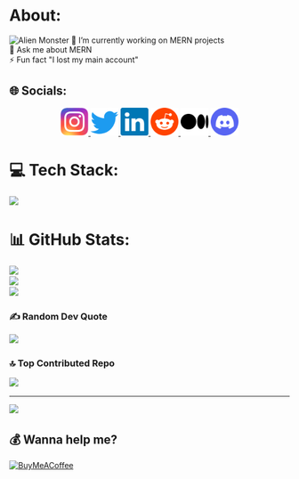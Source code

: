 #  About:
<img src="https://raw.githubusercontent.com/Tarikul-Islam-Anik/Animated-Fluent-Emojis/master/Emojis/Smilies/Alien%20Monster.png" alt="Alien Monster" width="200" height="200" />
🔭 I’m currently working on MERN projects<br>💬 Ask me about MERN<br>⚡ Fun fact "I lost my main account"



## 🌐 Socials:
<div align="center">
  <a href="https://instagram.com/uix_phuke" target="_blank">
    <img src="https://raw.githubusercontent.com/CLorant/readme-social-icons/main/large/filled/instagram.svg" width="50" alt="Instagram"/>
  </a>
  <a href="https://x.com/rohanphuke" target="_blank">
    <img src="https://raw.githubusercontent.com/CLorant/readme-social-icons/main/large/filled/twitter.svg" width="50" alt="Twitter"/>
  </a>
  <a href="https://linkedin.com/in/rohan-in" target="_blank">
    <img src="https://raw.githubusercontent.com/CLorant/readme-social-icons/main/large/filled/linkedin.svg" width="50" alt="LinkedIn"/>
  </a>
  <a href="https://reddit.com/u/phu-ke" target="_blank">
    <img src="https://raw.githubusercontent.com/CLorant/readme-social-icons/main/large/filled/reddit.svg" width="50" alt="Reddit"/>
  </a>
  <a href="https://medium.com/@UiX" target="_blank">
    <img src="https://raw.githubusercontent.com/CLorant/readme-social-icons/main/large/filled/medium.svg" width="50" alt="Medium"/>
  </a>

  <a href="https://discord.com/users/Phuke@1390" target="_blank">
    <img src="https://raw.githubusercontent.com/CLorant/readme-social-icons/main/large/filled/discord.svg" width="50" alt="Discord"/>
  </a>
</div>



# 💻 Tech Stack:


<p style="display: flex; align-items: flex-start;">
  <a href="https://skillicons.dev">
    <img src="https://skillicons.dev/icons?i=cpp,html,ts,css,laravel,git,bootstrap,express,npm,git,react,nextjs,nodejs,sqlite,mongodb,vercel,redux,ai,ps" />
  </a>
</p>


# 📊 GitHub Stats:
![](https://github-readme-stats.vercel.app/api?username=uixPhuke&theme=transparent&hide_border=true&include_all_commits=true&count_private=false)<br/>
![](https://github-readme-streak-stats.herokuapp.com/?user=uixPhuke&theme=transparent&hide_border=true)<br/>
![](https://github-readme-stats.vercel.app/api/top-langs/?username=uixPhuke&theme=transparent&hide_border=true&include_all_commits=true&count_private=false&layout=compact)

### ✍️ Random Dev Quote
![](https://quotes-github-readme.vercel.app/api?type=vetical&theme=tokyonight)

### 🔝 Top Contributed Repo
![](https://github-contributor-stats.vercel.app/api?username=uixPhuke&limit=5&theme=dark&combine_all_yearly_contributions=true)

---
[![](https://visitcount.itsvg.in/api?id=uixPhuke&icon=10&color=13)](https://visitcount.itsvg.in)

  ## 💰 Wanna help me?
  [![BuyMeACoffee](https://img.shields.io/badge/Buy%20Me%20a%20Coffee-ffdd00?style=for-the-badge&logo=buy-me-a-coffee&logoColor=black)](https://buymeacoffee.com/uixphuke) 

  
<!-- Proudly created with GPRM ( https://gprm.itsvg.in ) -->
